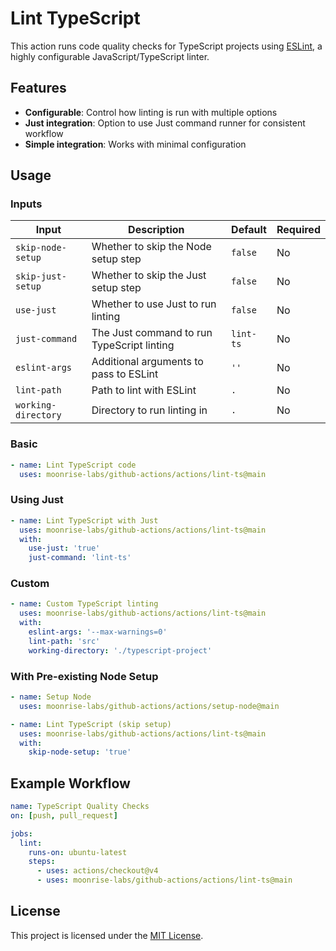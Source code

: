 # Lint TypeScript

This action runs code quality checks for TypeScript projects using [ESLint](https://eslint.org/), a highly configurable JavaScript/TypeScript linter.

## Features

- **Configurable**: Control how linting is run with multiple options
- **Just integration**: Option to use Just command runner for consistent workflow
- **Simple integration**: Works with minimal configuration

## Usage

### Inputs

| Input               | Description                                | Default   | Required |
| ------------------- | ------------------------------------------ | --------- | -------- |
| `skip-node-setup`   | Whether to skip the Node setup step        | `false`   | No       |
| `skip-just-setup`   | Whether to skip the Just setup step        | `false`   | No       |
| `use-just`          | Whether to use Just to run linting         | `false`   | No       |
| `just-command`      | The Just command to run TypeScript linting | `lint-ts` | No       |
| `eslint-args`       | Additional arguments to pass to ESLint     | `''`      | No       |
| `lint-path`         | Path to lint with ESLint                   | `.`       | No       |
| `working-directory` | Directory to run linting in                | `.`       | No       |

### Basic

```yaml
- name: Lint TypeScript code
  uses: moonrise-labs/github-actions/actions/lint-ts@main
```

### Using Just

```yaml
- name: Lint TypeScript with Just
  uses: moonrise-labs/github-actions/actions/lint-ts@main
  with:
    use-just: 'true'
    just-command: 'lint-ts'
```

### Custom

```yaml
- name: Custom TypeScript linting
  uses: moonrise-labs/github-actions/actions/lint-ts@main
  with:
    eslint-args: '--max-warnings=0'
    lint-path: 'src'
    working-directory: './typescript-project'
```

### With Pre-existing Node Setup

```yaml
- name: Setup Node
  uses: moonrise-labs/github-actions/actions/setup-node@main

- name: Lint TypeScript (skip setup)
  uses: moonrise-labs/github-actions/actions/lint-ts@main
  with:
    skip-node-setup: 'true'
```

## Example Workflow

```yaml
name: TypeScript Quality Checks
on: [push, pull_request]

jobs:
  lint:
    runs-on: ubuntu-latest
    steps:
      - uses: actions/checkout@v4
      - uses: moonrise-labs/github-actions/actions/lint-ts@main
```

## License

This project is licensed under the [MIT License](../../LICENSE).
